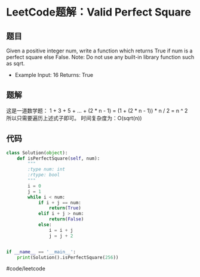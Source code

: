 # LeetCode题解：Valid Perfect Square
## 题目
Given a positive integer num, write a function which returns True if num is a perfect square else False.
Note: Do not use any built-in library function such as sqrt.

* Example
Input: 16
Returns: True

## 题解
这是一道数学题：
1 + 3 + 5 + … + (2 * n - 1) = (1 + (2 * n - 1)) * n / 2 = n ^ 2
所以只需要遍历上述式子即可。
时间复杂度为：O(sqrt(n))

## 代码
```python
class Solution(object):
    def isPerfectSquare(self, num):
        """
        :type num: int
        :rtype: bool
        """
        i = 0
        j = 1
        while i < num:
            if i + j == num:
                return(True)
            elif i + j > num:
                return(False)
            else:
                i = i + j
                j = j + 2


if __name__ == '__main__':
    print(Solution().isPerfectSquare(256))

```


#code/leetcode